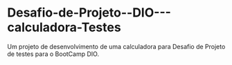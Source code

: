 # Desafio-de-Projeto--DIO---calculadora-Testes
Um projeto de desenvolvimento de uma calculadora para Desafio de Projeto de testes para o BootCamp DIO.
